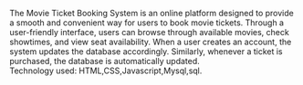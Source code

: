 The Movie Ticket Booking System is an online platform designed to provide a smooth and convenient way for users to book movie tickets. Through a user-friendly interface, users can browse through available movies, check showtimes, and view seat availability. When a user creates an account, the system updates the database accordingly. Similarly, whenever a ticket is purchased, the database is automatically updated.
<br>Technology used: HTML,CSS,Javascript,Mysql,sql.
